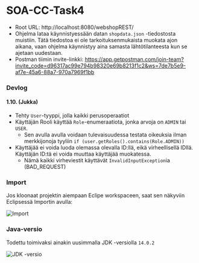 # SOA-CC-Task4

- Root URL: http://localhost:8080/webshopREST/
- Ohjelma lataa käynnistyessään datan `shopdata.json` -tiedostosta muistiin. Tätä tiedostoa ei ole tarkoituksenmukaista muokata ajon aikana, vaan ohjelma käynnistyy aina samasta lähtötilanteesta kun se ajetaan uudestaan.
- Postman tiimin invite-linkki: https://app.getpostman.com/join-team?invite_code=d96317ac99e794b98320e69b8213f1c2&ws=7de7b5e9-af7e-45a6-88a7-970a7969f1bb

### Devlog

#### 1.10. (Jukka)
- Tehty `User`-tyyppi, jolla kaikki perusoperaatiot
- Käyttäjän Rooli käyttää `Role`-enumeraatiota, jonka arvoja on `ADMIN` tai `USER`.
  - Sen avulla avulla voidaan tulevaisuudessa testata oikeuksia ilman merkkijonoja tyyliin `if (user.getRoles().contains(Role.ADMIN))`
- Käyttäjää ei voida luoda olemassa olevalla ID:llä, eikä virheellisellä IDllä. Käyttäjän ID:tä ei voida muuttaa käyttäjää muokatessa.
  - Nämä kaikki virheviestit käyttävät `InvalidInputException`ia (BAD_REQUEST)

### Import

Jos kloonaat projektin aiempaan Eclipe workspaceen, saat sen näkyviin Eclipsessä Importin avulla:

![Import](https://i.imgur.com/NqOYnHn.png)

### Java-versio

Todettu toimivaksi ainakin uusimmalla JDK -versiolla `14.0.2`

![JDK -versio](https://i.imgur.com/NZkKSw2.png)